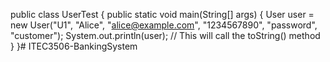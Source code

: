 public class UserTest {
    public static void main(String[] args) {
        User user = new User("U1", "Alice", "alice@example.com", "1234567890", "password", "customer");
        System.out.println(user); // This will call the toString() method
    }
}# ITEC3506-BankingSystem